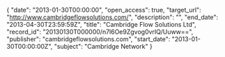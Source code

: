 {
  "date": "2013-01-30T00:00:00", 
  "open_access": true, 
  "target_url": "http://www.cambridgeflowsolutions.com/", 
  "description": "", 
  "end_date": "2013-04-30T23:59:59Z", 
  "title": "Cambridge Flow Solutions Ltd", 
  "record_id": "20130130T000000/n7l6Oe9Zgvog0vrIQ/Uuww==", 
  "publisher": "cambridgeflowsolutions.com", 
  "start_date": "2013-01-30T00:00:00Z", 
  "subject": "Cambridge Network"
}

